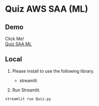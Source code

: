 # Quiz AWS SAA (ML)

## Demo

Click Me!  
[Quiz SAA ML](https://quiz-saa-ml.streamlit.app/)

## Local

1. Please install to use the following library.

   - streamlit

2. Run Streamlit.

```bash:
streamlit run Quiz.py
```
